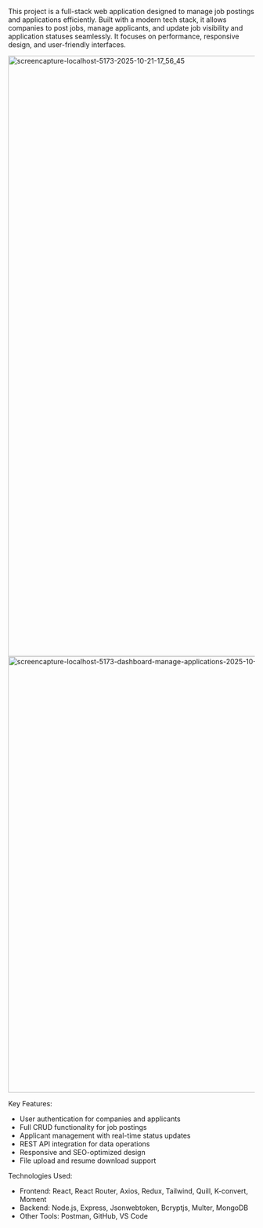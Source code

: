 This project is a full-stack web application designed to manage job postings and applications efficiently. 
Built with a modern tech stack, it allows companies to post jobs, manage applicants, and update job visibility and application statuses seamlessly. 
It focuses on performance, responsive design, and user-friendly interfaces.

<img width="1680" height="1224" alt="screencapture-localhost-5173-2025-10-21-17_56_45" src="https://github.com/user-attachments/assets/872093bb-f22a-46ae-b899-f7fc03ad3ede" />
<img width="1680" height="889" alt="screencapture-localhost-5173-dashboard-manage-applications-2025-10-21-17_57_15" src="https://github.com/user-attachments/assets/fe1d6b91-4c94-4ec6-bec7-86ae804661a6" />

Key Features:
- User authentication for companies and applicants
- Full CRUD functionality for job postings
- Applicant management with real-time status updates
- REST API integration for data operations
- Responsive and SEO-optimized design
- File upload and resume download support

Technologies Used:
- Frontend: React, React Router, Axios, Redux, Tailwind, Quill, K-convert, Moment
- Backend: Node.js, Express, Jsonwebtoken, Bcryptjs, Multer, MongoDB
- Other Tools: Postman, GitHub, VS Code
